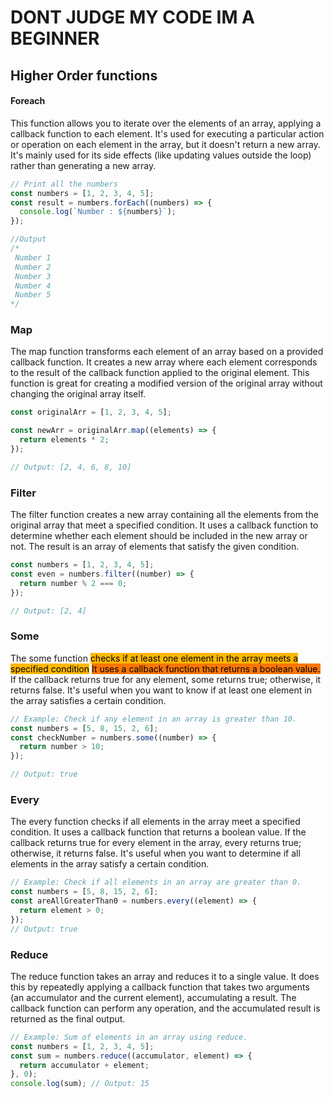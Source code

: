 # DONT JUDGE MY CODE IM A BEGINNER

## Higher Order functions

#### Foreach

This function allows you to iterate over the elements of an array, applying a callback function to each element. It's used for executing a particular action or operation on each element in the array, but it doesn't return a new array. It's mainly used for its side effects (like updating values outside the loop) rather than generating a new array.

```js
// Print all the numbers
const numbers = [1, 2, 3, 4, 5];
const result = numbers.forEach((numbers) => {
  console.log(`Number : ${numbers}`);
});

//Output
/*
 Number 1
 Number 2
 Number 3
 Number 4
 Number 5
*/
```

### Map

The map function transforms each element of an array based on a provided callback function. It creates a new array where each element corresponds to the result of the callback function applied to the original element. This function is great for creating a modified version of the original array without changing the original array itself.

```js
const originalArr = [1, 2, 3, 4, 5];

const newArr = originalArr.map((elements) => {
  return elements * 2;
});

// Output: [2, 4, 6, 8, 10]
```

### Filter

The filter function creates a new array containing all the elements from the original array that meet a specified condition. It uses a callback function to determine whether each element should be included in the new array or not. The result is an array of elements that satisfy the given condition.

```js
const numbers = [1, 2, 3, 4, 5];
const even = numbers.filter((number) => {
  return number % 2 === 0;
});

// Output: [2, 4]
```

### Some

The some function <span style="background:#FFB800; color:black">checks if at least one element in the array meets a specified condition</span> <span style="background:#FA7605; color:black"> It uses a callback function that returns a boolean value. </span> If the callback returns true for any element, some returns true; otherwise, it returns false. It's useful when you want to know if at least one element in the array satisfies a certain condition.

```js
// Example: Check if any element in an array is greater than 10.
const numbers = [5, 8, 15, 2, 6];
const checkNumber = numbers.some((number) => {
  return number > 10;
});

// Output: true
```

### Every

The every function checks if all elements in the array meet a specified condition. It uses a callback function that returns a boolean value. If the callback returns true for every element in the array, every returns true; otherwise, it returns false. It's useful when you want to determine if all elements in the array satisfy a certain condition.

```js
// Example: Check if all elements in an array are greater than 0.
const numbers = [5, 8, 15, 2, 6];
const areAllGreaterThan0 = numbers.every((element) => {
  return element > 0;
});
// Output: true
```

### Reduce

The reduce function takes an array and reduces it to a single value. It does this by repeatedly applying a callback function that takes two arguments (an accumulator and the current element), accumulating a result. The callback function can perform any operation, and the accumulated result is returned as the final output.

```js
// Example: Sum of elements in an array using reduce.
const numbers = [1, 2, 3, 4, 5];
const sum = numbers.reduce((accumulator, element) => {
  return accumulator + element;
}, 0);
console.log(sum); // Output: 15
```
